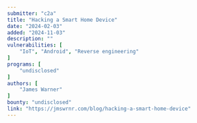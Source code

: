 ```yaml
---
submitter: "c2a"
title: "Hacking a Smart Home Device"
date: "2024-02-03"
added: "2024-11-03"
description: ""
vulnerabilities: [
    "IoT", "Android", "Reverse engineering"
]
programs: [
    "undisclosed"
]
authors: [
    "James Warner"
]
bounty: "undisclosed"
link: "https://jmswrnr.com/blog/hacking-a-smart-home-device"
---
```




